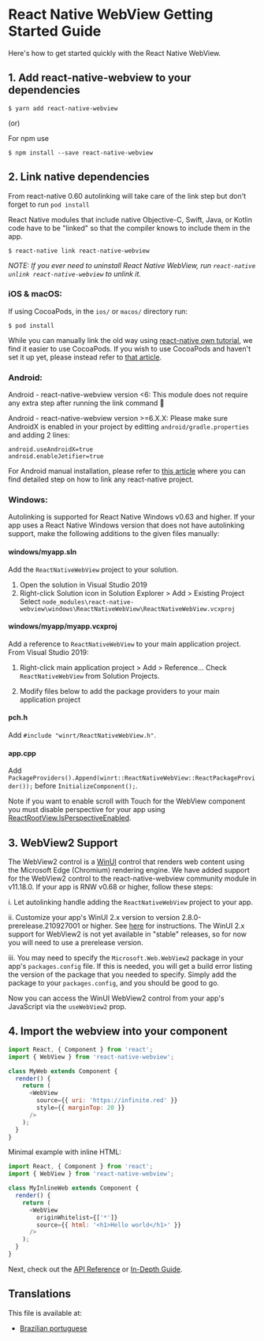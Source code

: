 # React Native WebView Getting Started Guide

Here's how to get started quickly with the React Native WebView.

## 1. Add react-native-webview to your dependencies

```
$ yarn add react-native-webview
```

(or)

For npm use

```
$ npm install --save react-native-webview
```

## 2. Link native dependencies

From react-native 0.60 autolinking will take care of the link step but don't forget to run `pod install`

React Native modules that include native Objective-C, Swift, Java, or Kotlin code have to be "linked" so that the compiler knows to include them in the app.

```
$ react-native link react-native-webview
```

_NOTE: If you ever need to uninstall React Native WebView, run `react-native unlink react-native-webview` to unlink it._

### iOS & macOS:

If using CocoaPods, in the `ios/` or `macos/` directory run:

```
$ pod install
```

While you can manually link the old way using [react-native own tutorial](https://reactnative.dev/docs/linking-libraries-ios), we find it easier to use CocoaPods.
If you wish to use CocoaPods and haven't set it up yet, please instead refer to [that article](https://engineering.brigad.co/demystifying-react-native-modules-linking-ae6c017a6b4a).

### Android:

Android - react-native-webview version <6:
This module does not require any extra step after running the link command 🎉

Android - react-native-webview version >=6.X.X:
Please make sure AndroidX is enabled in your project by editting `android/gradle.properties` and adding 2 lines:

```
android.useAndroidX=true
android.enableJetifier=true
```

For Android manual installation, please refer to [this article](https://engineering.brigad.co/demystifying-react-native-modules-linking-964399ec731b) where you can find detailed step on how to link any react-native project.

### Windows:

Autolinking is supported for React Native Windows v0.63 and higher. If your app uses a React Native Windows version that does not have autolinking support, make the following additions to the given files manually:

#### **windows/myapp.sln**

Add the `ReactNativeWebView` project to your solution.

1. Open the solution in Visual Studio 2019
2. Right-click Solution icon in Solution Explorer > Add > Existing Project
   Select `node_modules\react-native-webview\windows\ReactNativeWebView\ReactNativeWebView.vcxproj`

#### **windows/myapp/myapp.vcxproj**

Add a reference to `ReactNativeWebView` to your main application project. From Visual Studio 2019:

1. Right-click main application project > Add > Reference...
   Check `ReactNativeWebView` from Solution Projects.

2. Modify files below to add the package providers to your main application project

#### **pch.h**

Add `#include "winrt/ReactNativeWebView.h"`.

#### **app.cpp**

Add `PackageProviders().Append(winrt::ReactNativeWebView::ReactPackageProvider());` before `InitializeComponent();`.

Note if you want to enable scroll with Touch for the WebView component you must disable perspective for your app using [ReactRootView.IsPerspectiveEnabled](https://microsoft.github.io/react-native-windows/docs/ReactRootView#isperspectiveenabled).

## 3. WebView2 Support
The WebView2 control is a [WinUI](https://docs.microsoft.com/windows/apps/winui/) control that renders web content using the Microsoft Edge (Chromium) rendering engine. We have added support for the WebView2 control to the react-native-webview community module in v11.18.0.
If your app is RNW v0.68 or higher, follow these steps:

  i. Let autolinking handle adding the `ReactNativeWebView` project to your app.

  ii. Customize your app's WinUI 2.x version to version 2.8.0-prerelease.210927001 or higher. See [here](https://microsoft.github.io/react-native-windows/docs/customizing-sdk-versions) for instructions. The WinUI 2.x support for WebView2 is not yet available in "stable" releases, so for now you will need to use a prerelease version.
  
  iii. You may need to specify the `Microsoft.Web.WebView2` package in your app's `packages.config` file. If this is needed, you will get a build error listing the version of the package that you needed to specify. Simply add the package to your `packages.config`, and you should be good to go.

Now you can access the WinUI WebView2 control from your app's JavaScript via the `useWebView2` prop.

## 4. Import the webview into your component

```js
import React, { Component } from 'react';
import { WebView } from 'react-native-webview';

class MyWeb extends Component {
  render() {
    return (
      <WebView
        source={{ uri: 'https://infinite.red' }}
        style={{ marginTop: 20 }}
      />
    );
  }
}
```

Minimal example with inline HTML:

```js
import React, { Component } from 'react';
import { WebView } from 'react-native-webview';

class MyInlineWeb extends Component {
  render() {
    return (
      <WebView
        originWhitelist={['*']}
        source={{ html: '<h1>Hello world</h1>' }}
      />
    );
  }
}
```

Next, check out the [API Reference](Reference.md) or [In-Depth Guide](Guide.md).

## Translations

This file is available at:

- [Brazilian portuguese](Getting-Started.portuguese.md)